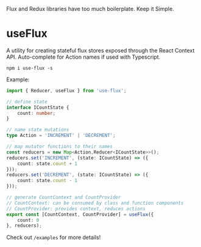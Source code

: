 Flux and Redux libraries have too much boilerplate. Keep it Simple.

# useFlux

A utility for creating stateful flux stores exposed through the React Context API. Auto-complete for Action names if used with Typescript.

`npm i use-flux -s`

Example:
```typescript
import { Reducer, useFlux } from 'use-flux';

// define state
interface ICountState {
	count: number;
}

// name state mutations
type Action = 'INCREMENT' | 'DECREMENT';

// map mutator functions to their names
const reducers = new Map<Action,Reducer<ICountState>>();
reducers.set('INCREMENT', (state: ICountState) => ({
	count: state.count + 1
}));
reducers.set('DECREMENT', (state: ICountState) => ({
	count: state.count - 1
}));

// generate CountContext and CountProvider
// CountContext: can be consumed by class and function components
// CountProvider: provides context, reduces actions
export const [CountContext, CountProvider] = useFlux({
	count: 0
}, reducers);
```

Check out `/examples` for more details!
